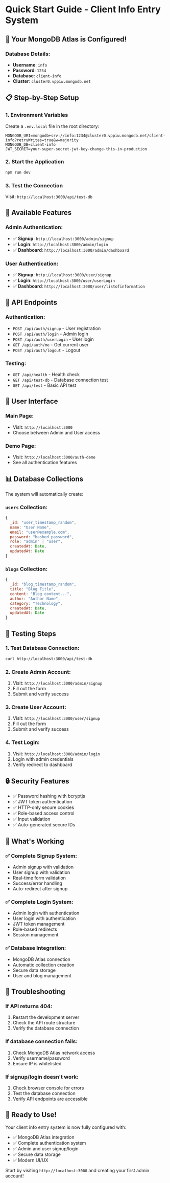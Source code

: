 # Quick Start Guide - Client Info Entry System

## 🚀 **Your MongoDB Atlas is Configured!**

### Database Details:
- **Username**: `info`
- **Password**: `1234`
- **Database**: `client-info`
- **Cluster**: `cluster0.vppiw.mongodb.net`

## 📋 **Step-by-Step Setup**

### 1. **Environment Variables**
Create a `.env.local` file in the root directory:
```env
MONGODB_URI=mongodb+srv://info:1234@cluster0.vppiw.mongodb.net/client-info?retryWrites=true&w=majority
MONGODB_DB=client-info
JWT_SECRET=your-super-secret-jwt-key-change-this-in-production
```

### 2. **Start the Application**
```bash
npm run dev
```

### 3. **Test the Connection**
Visit: `http://localhost:3000/api/test-db`

## 🎯 **Available Features**

### **Admin Authentication:**
- ✅ **Signup**: `http://localhost:3000/admin/signup`
- ✅ **Login**: `http://localhost:3000/admin/login`
- ✅ **Dashboard**: `http://localhost:3000/admin/dashboard`

### **User Authentication:**
- ✅ **Signup**: `http://localhost:3000/user/signup`
- ✅ **Login**: `http://localhost:3000/user/userLogin`
- ✅ **Dashboard**: `http://localhost:3000/user/listofinformation`

## 🔧 **API Endpoints**

### **Authentication:**
- `POST /api/auth/signup` - User registration
- `POST /api/auth/login` - Admin login
- `POST /api/auth/userLogin` - User login
- `GET /api/auth/me` - Get current user
- `POST /api/auth/logout` - Logout

### **Testing:**
- `GET /api/health` - Health check
- `GET /api/test-db` - Database connection test
- `GET /api/test` - Basic API test

## 🎨 **User Interface**

### **Main Page:**
- Visit: `http://localhost:3000`
- Choose between Admin and User access

### **Demo Page:**
- Visit: `http://localhost:3000/auth-demo`
- See all authentication features

## 📊 **Database Collections**

The system will automatically create:

### **`users` Collection:**
```javascript
{
  _id: "user_timestamp_random",
  name: "User Name",
  email: "user@example.com",
  password: "hashed_password",
  role: "admin" | "user",
  createdAt: Date,
  updatedAt: Date
}
```

### **`blogs` Collection:**
```javascript
{
  _id: "blog_timestamp_random",
  title: "Blog Title",
  content: "Blog content...",
  author: "Author Name",
  category: "Technology",
  createdAt: Date,
  updatedAt: Date
}
```

## 🧪 **Testing Steps**

### 1. **Test Database Connection:**
```bash
curl http://localhost:3000/api/test-db
```

### 2. **Create Admin Account:**
1. Visit: `http://localhost:3000/admin/signup`
2. Fill out the form
3. Submit and verify success

### 3. **Create User Account:**
1. Visit: `http://localhost:3000/user/signup`
2. Fill out the form
3. Submit and verify success

### 4. **Test Login:**
1. Visit: `http://localhost:3000/admin/login`
2. Login with admin credentials
3. Verify redirect to dashboard

## 🔒 **Security Features**

- ✅ Password hashing with bcryptjs
- ✅ JWT token authentication
- ✅ HTTP-only secure cookies
- ✅ Role-based access control
- ✅ Input validation
- ✅ Auto-generated secure IDs

## 🎯 **What's Working**

### **✅ Complete Signup System:**
- Admin signup with validation
- User signup with validation
- Real-time form validation
- Success/error handling
- Auto-redirect after signup

### **✅ Complete Login System:**
- Admin login with authentication
- User login with authentication
- JWT token management
- Role-based redirects
- Session management

### **✅ Database Integration:**
- MongoDB Atlas connection
- Automatic collection creation
- Secure data storage
- User and blog management

## 🚨 **Troubleshooting**

### **If API returns 404:**
1. Restart the development server
2. Check the API route structure
3. Verify the database connection

### **If database connection fails:**
1. Check MongoDB Atlas network access
2. Verify username/password
3. Ensure IP is whitelisted

### **If signup/login doesn't work:**
1. Check browser console for errors
2. Test the database connection
3. Verify API endpoints are accessible

## 🎉 **Ready to Use!**

Your client info entry system is now fully configured with:
- ✅ MongoDB Atlas integration
- ✅ Complete authentication system
- ✅ Admin and user signup/login
- ✅ Secure data storage
- ✅ Modern UI/UX

Start by visiting `http://localhost:3000` and creating your first admin account! 